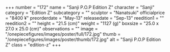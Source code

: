 +++
number = "172"
name = "Sanji P.O.P Edition Z"
character = "Sanji"
category = "Edition Z"
subcategory = ""
sculptor = "Nanatsuki"
officialprice = "8400 ¥"
preorderdate = "May-13"
releasedate = "Sep-13"
reedition1 = ""
reedition2 = ""
height = "21.5 (cm)"
weight = "1127 (g)"
boxsize = "25.0 x 27.0 x 25.0 (cm)"
observations = ""
image = "/onepiecefigures/images/poster/full/172.jpg"
thumb = "/onepiecefigures/images/poster/thumb/172.jpg"
alt = "Sanji P.O.P Edition Z"
class = "edition-z"
+++
